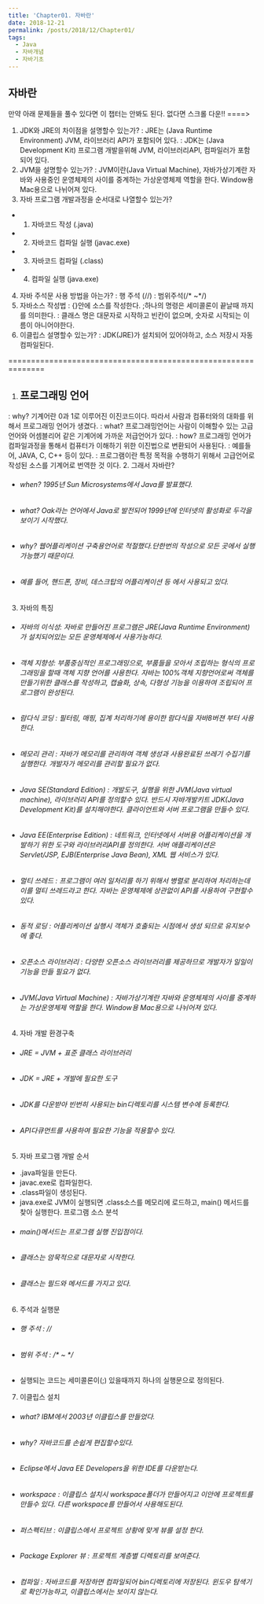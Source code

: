 ```yaml
---
title: 'Chapter01. 자바란'
date: 2018-12-21
permalink: /posts/2018/12/Chapter01/
tags:
  - Java
  - 자바개념
  - 자바기초
---
```


## 자바란 
만약 아래 문제들을 풀수 있다면 이 챕터는 안봐도 된다. 없다면 스크롤 다운!! ====>
1. JDK와 JRE의 차이점을 설명할수 있는가?
: JRE는 (Java Runtime Environment) JVM, 라이브러리 API가 포함되어 있다.
: JDK는 (Java Development Kit) 프로그램 개발을위해 JVM, 라이브러리API, 컴파일러가 포함되어 있다. 
2. JVM을 설명할수 있는가?
: JVM이란(Java Virtual Machine), 자바가상기계란 자바와 사용중인 운영체제의 사이를 중계하는 가상운영체제 역할을 한다. Window용 Mac용으로 나뉘어져 있다. 
3. 자바 프로그램 개발과정을 순서대로 나열할수 있는가?
 - 1. 자바코드 작성 (.java)
 - 2. 자바코드 컴파일 실행 (javac.exe)
 - 3. 자바코드 컴파일 (.class)
 - 4. 컴파일 실행 (java.exe)
4. 자바 주석문 사용 방법을 아는가?
: 행 주석 (//)
: 범위주석(/* ~*/)
5. 자바소스 작성법
: {}안에 소스를 작성한다.
;하나의 명령은 세미콜론이 끝날때 까지를 의미한다.
: 클래스 명은 대문자로 시작하고 빈칸이 없으며, 숫자로 시작되는 이름이 아니어야한다. 
6. 이클립스 설명할수 있는가?
: JDK(JRE)가 설치되어 있어야하고, 소스 저장시 자동 컴파일된다. 

==============================================================

1. ## 프로그래밍 언어
: why? 기계어란 0과 1로 이루어진 이진코드이다. 따라서 사람과 컴퓨터와의 대화를 위해서 프로그래밍 언어가 생겼다.
: what? 프로그래밍언어는 사람이 이해할수 있는 고급언어와 어셈블리어 같은 기계어에 가까운 저급언어가 있다. 
:  how? 프로그래밍 언어가 컴파일과정을 통해서 컴퓨터가 이해하기 위한 이진법으로 변환되어 사용된다.
:  예를들어, JAVA, C, C++ 등이 있다. 
:  프로그램이란 특정 목적을 수행하기 위해서 고급언어로 작성된 소스를 기계어로 번역한 것 이다.
2. 그래서 자바란?
- ###### when? 1995년 Sun Microsystems에서 Java를 발표했다. 
- ###### what? Oak라는 언어에서 Java로 발전되어 1999년에 인터넷의 활성화로 두각을 보이기 시작했다.
- ###### why? 웹어플리케이션 구축용언어로 적절했다.단한번의 작성으로 모든 곳에서 실행 가능했기 때문이다. 
- ###### 예를 들어, 핸드폰, 장비, 데스크탑의 어플리케이션 등 에서 사용되고 있다. 

3. 자바의 특징
- ###### 자바의 이식성: 자바로 만들어진 프로그램은 JRE(Java Runtime Environment)가 설치되어있는 모든 운영체제에서 사용가능하다. 
- ###### 객체 지향성: 부품중심적인 프로그래밍으로, 부품들을 모아서 조립하는 형식의 프로그래밍을 할때 객체 지향 언어를 사용한다. 자바는 100%객체 지향언어로써 객체를 만들기위한 클래스를 작성하고, 캡슐화, 상속, 다형성 기능을 이용하여 조립되어 프로그램이 완성된다.
- ###### 람다식 코딩 : 필터링, 매핑, 집계 처리하기에 용이한 람다식을 자바8버젼 부터 사용한다. 
- ###### 메모리 관리 : 자바가 메모리를 관리하여 객체 생성과 사용완료된 쓰레기 수집기를 실행한다. 개발자가 메모리를 관리할 필요가 없다. 
- ###### Java SE(Standard Edition) : 개발도구, 실행을 위한 JVM(Java virtual machine), 라이브러리 API를 정의할수 있다. 반드시 자바개발키트 JDK(Java Development Kit)를 설치해야한다. 클라이언트와 서버 프로그램을 만들수 있다. 
- ###### Java EE(Enterprise Edition) : 네트워크, 인터넷에서 서버용 어플리케이션을 개발하기 위한 도구와 라이브러리API를 정의한다. 서버 애플리케이션은 Servlet/JSP, EJB(Enterprise Java Bean), XML 웹 서비스가 있다. 
- ###### 멀티 쓰레드 : 프로그램이 여러 일처리를 하기 위해서 병렬로 분리하여 처리하는데 이를 멀티 쓰레드라고 한다. 자바는 운영체제에 상관없이 API를 사용하여 구현할수 있다.
- ###### 동적 로딩 : 어플리케이션 실행시 객체가 호출되는 시점에서 생성 되므로 유지보수에 좋다. 
- ###### 오픈소스 라이브러리 : 다양한 오픈소스 라이브러리를 제공하므로 개발자가 일일이 기능을 만들 필요가 없다. 
- ###### JVM(Java Virtual Machine) : 자바가상기계란 자바와 운영체제의 사이를 중계하는 가상운영체제 역할을 한다. Window용 Mac용으로 나뉘어져 있다. 

4. 자바 개발 환경구축
- ###### JRE = JVM + 표준 클래스 라이브러리
- ###### JDK = JRE + 개발에 필요한 도구 
- ###### JDK를 다운받아 빈번히 사용되는 bin디렉토리를 시스템 변수에 등록한다.
- ###### API다큐먼트를 사용하여 필요한 기능을 적용할수 있다.

5. 자바 프로그램 개발 순서
  - .java파일을 만든다. 
  - javac.exe로 컴파일한다.
  - .class파일이 생성된다.  
  - java.exe로 JVM이 실행되면 .class소스를 메모리에 로드하고, main() 메서드를 찾아 실행한다. 
    프로그램 소스 분석
  - ###### main()메서드는 프로그램 실행 진입점이다. 
  - ###### 클래스는 암묵적으로 대문자로 시작한다.
  - ###### 클래스는 필드와 메서드를 가지고 있다. 

6. 주석과 실행문
- ###### 행 주석 : //
- ###### 범위 주석 : /* ~ */
- 실행되는 코드는 세미콜론이(;) 있을때까지 하나의 실행문으로 정의된다.

7. 이클립스 설치
- ###### what? IBM에서 2003년 이클립스를 만들었다.
- ###### why? 자바코드를 손쉽게 편집할수있다.
- ###### Eclipse에서 Java EE Developers을 위한 IDE를 다운받는다.
- ###### workspace : 이클립스 설치시 workspace폴더가 만들어지고 이안에 프로젝트를 만들수 있다. 다른 workspace를 만들어서 사용해도된다.
- ###### 퍼스펙티브 : 이클립스에서 프로젝트 상황에 맞게 뷰를 설정 한다.
- ###### Package Explorer 뷰 : 프로젝트 계층별 디렉토리를 보여준다.
- ###### 컴파일 : 자바코드를 저장하면 컴파일되어 bin디렉토리에 저장된다. 윈도우 탐색기로 확인가능하고, 이클립스에서는 보이지 않는다.



